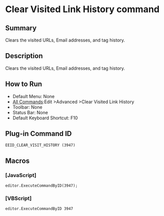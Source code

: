 # Clear Visited Link History command

## Summary

Clears the visited URLs, Email addresses, and tag history.

## Description

Clears the visited URLs, Email addresses, and tag history.

## How to Run

- Default Menu: None
- [All Commands](../tools/all_commands):Edit \>Advanced
\>Clear Visited Link History
- Toolbar: None
- Status Bar: None
- Default Keyboard Shortcut: F10

## Plug-in Command ID

```
EEID_CLEAR_VISIT_HISTORY (3947)```

## Macros

### \[JavaScript\]

```
editor.ExecuteCommandByID(3947);
```

### \[VBScript\]

```
editor.ExecuteCommandByID 3947
```

